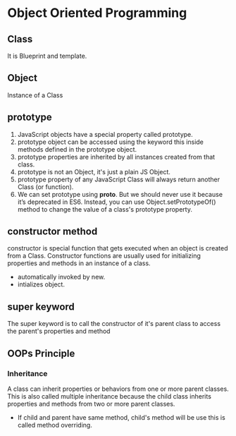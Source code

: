 # Object Oriented Programming

## Class
It is Blueprint and template.

## Object
Instance of a Class

## prototype
1. JavaScript objects have a special property called prototype.
2. prototype object can be accessed using the keyword this inside methods defined in the prototype object.
3. prototype properties are inherited by all instances created from that class.
4. prototype is not an Object, it's just a plain JS Object.
5. prototype property of any JavaScript Class will always return another Class (or function).
6. We can set prototype using __proto__. But we should never use it because it’s deprecated in ES6. Instead, you can use Object.setPrototypeOf() method to change the value of a class's prototype property.

## constructor method
constructor is special function that gets executed when an object is created from a Class. Constructor functions are usually used for initializing properties and methods in an instance of a class.

- automatically invoked by new.
- intializes object.

## super keyword
The super keyword is to call the constructor of it's parent class to access the parent's properties and method

## OOPs Principle

### Inheritance
A class can inherit properties or behaviors from one or more parent classes. This is also called multiple inheritance because the child class inherits properties and methods from two or more parent classes.

- If child and parent have same method, child's method will be use this is called method overriding.

